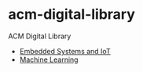 # acm-digital-library
ACM Digital Library

- [Embedded Systems and IoT](Embedded_Systems_and_IoT/)
- [Machine Learning](Machine_Learning/Introduction.txt)
